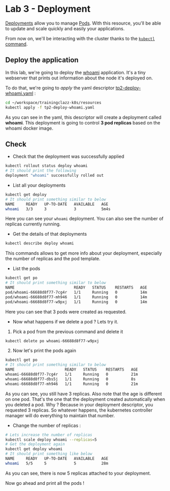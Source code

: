 # Lab 3 - Deployment

[Deployments](https://kubernetes.io/fr/docs/concepts/workloads/controllers/deployment/) allow you to manage [Pods](https://kubernetes.io/fr/docs/concepts/workloads/pods/pod/). With this resource, you'll be able to update and scale quickly and easily your applications.

From now on, we'll be interacting with the cluster thanks to the [`kubectl` command](https://kubernetes.io/docs/reference/generated/kubectl/kubectl-commands).

## Deploy the application

In this lab, we're going to deploy the [whoami](https://github.com/containous/whoami) application. It's a tiny webserver that prints out information about the node it's deployed on.

To do that, we're going to *apply* the yaml descriptor [tp2-deploy-whoami.yaml](./tp2-deploy-whoami.yaml) :
```bash
cd ~/workspace/trainingclazz-k8s/resources
kubectl apply -f tp2-deploy-whoami.yaml
```

As you can see in the yaml, this descriptor will create a deployment called **whoami**. This deployment is going to control **3 pod replicas** based on the whoami docker image.

## Check

* Check that the deployment was successfully applied
```bash
kubectl rollout status deploy whoami
# It should print the following
deployment "whoami" successfully rolled out
```

* List all your deployments
```bash
kubectl get deploy
# It should print something similar to below
NAME     READY   UP-TO-DATE   AVAILABLE   AGE
whoami   3/3     3            3           5m4s
```
Here you can see your `whoami` deployment. You can also see the number of replicas currently running.

* Get the details of that deployments
```bash
kubectl describe deploy whoami
```
This commands allows to get more info about your deployment, especially the number of replicas and the pod template.

* List the pods
```bash
kubectl get po
# It should print something similar to below
NAME                          READY   STATUS    RESTARTS   AGE
pod/whoami-66688d8f77-7cg4r   1/1     Running   0          14m
pod/whoami-66688d8f77-mh946   1/1     Running   0          14m
pod/whoami-66688d8f77-w9pxj   1/1     Running   0          14m
```
Here you can see that 3 pods were created as requested.

* Now what happens if we delete a pod ? Lets try it.

1. Pick a pod from the previous command and delete it
```bash
kubectl delete po whoami-66688d8f77-w9pxj
```
2. Now let's print the pods again
```bash
kubectl get po
# It should print something similar to below
NAME                      READY   STATUS    RESTARTS   AGE
whoami-66688d8f77-7cg4r   1/1     Running   0          21m
whoami-66688d8f77-dbs5j   1/1     Running   0          8s
whoami-66688d8f77-mh946   1/1     Running   0          21m
```
As you can see, you still have 3 replicas. Also note that the age is different on one pod. That's the one that the deployment created automatically when you deleted a pod.
Why ? Because in your deployment descriptor, you requested 3 replicas. So whatever happens, the kubernetes controller manager will do everything to maintain that number.

* Change the number of replicas :
```bash
# Lets increase the number of replicas
kubectl scale deploy whoami --replicas=5
# Get the deployment again
kubectl get deploy whoami
# It should print something like below
NAME     READY   UP-TO-DATE   AVAILABLE   AGE
whoami   5/5     5            5           28m
```
As you can see, there is now 5 replicas attached to your deployment.

Now go ahead and print all the pods !
